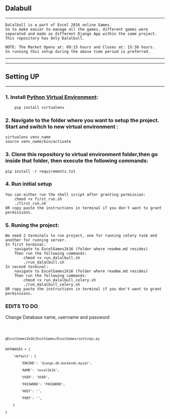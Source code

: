 ## Dalabull
-----------------------------------------------------------------------------------------------------------------------
	Dalalbull is a part of Excel 2016 online Games.
	So to make easier to manage all the games, different games were separated and made as different Django App within the same project.
	This repository has Only Dalalbull.

	NOTE: The Market Opens at: 09:15 hours and Closes at: 15:30 hours.
	So running this setup during the above time period is preferred.
------------------------------------------------------------------------------------------------------------------------

--------------------
## Setting UP
--------------------

### 1. Install [Python Virtual Environment](https://github.com/pypa/virtualenv):<br>
    	pip install virtualenv
	
### 2. Navigate to the folder where you want to setup the project. Start and switch to new virtual environment :
	virtualenv venv_name
	source venv_name/bin/activate

### 3. Clone this repository to virtual environment folder,then go inside that folder, then execute the following commands:

	pip install -r requirements.txt
	
### 4. Run initial setup
	You can either run the shell script after granting permission:
		chmod +x first_run.sh
		./first_run.sh
	OR copy paste the instructions in terminal if you don't want to grant permissions. 

### 5. Runing the project:
	We need 2 terminals to run project, one for running celery task and another for running server.
	In first terminal:
		navigate to ExcelGames2k16 (folder where readme.md resides)
		Then run the following commands:
			chmod +x run_dalalbull.sh
			./run_dalalbull.sh
	In second terminal:
		navigate to ExcelGames2k16 (folder where readme.md resides)
		Then run the following commands:
			chmod +x run_dalalbull_celery.sh
			./run_dalalbull_celery.sh
	OR copy paste the instructions in terminal if you don't want to grant permissions.
			

### EDITS TO DO

Change Database name, username and password

<code>
 
    @ExcelGames2k16/ExcelGames/ExcelGames/settings.py


    DATABASES = {

        'default': {

            'ENGINE': 'django.db.backends.mysql',

            'NAME': 'excel2k16',

            'USER': 'USER',

            'PASSWORD': 'PASSWORD',

            'HOST': '',

            'PORT': '',

        }

    }

</code>





    

